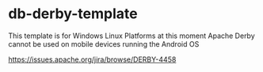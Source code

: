 # db-derby-template

This template is for Windows Linux Platforms at this moment Apache Derby cannot be used on mobile devices running the Android OS

https://issues.apache.org/jira/browse/DERBY-4458





